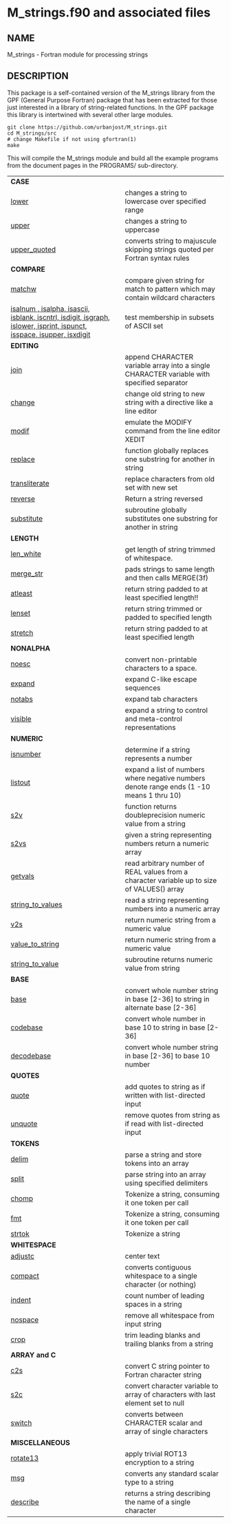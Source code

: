 # M_strings.f90 and associated files

## NAME

   M_strings - Fortran module for processing strings

## DESCRIPTION

This package is a self-contained version of the M_strings library from
the GPF (General Purpose Fortran) package that has been extracted for
those just interested in a library of string-related functions. In the
GPF package this library is intertwined with several other large modules.

    git clone https://github.com/urbanjost/M_strings.git
    cd M_strings/src
    # change Makefile if not using gfortran(1)
    make

This will compile the M_strings module and build all the example programs from
the document pages in the PROGRAMS/ sub-directory.

<?
<blockquote>
<table cellpadding="3">


<tr><td colspan="3"><b>CASE</b></td></tr>
<tr><td><a href="md/lower.3.md">        lower        </a></td><td></td><td> changes a string to lowercase over specified range</td></tr>
<tr><td><a href="md/upper.3.md">        upper        </a></td><td></td><td> changes a string to uppercase</td></tr>
<tr><td><a href="md/upper_quoted.3.md"> upper_quoted </a></td><td></td><td> converts string to majuscule skipping strings quoted per Fortran syntax rules</td></tr>

<tr><td colspan="3"><b>COMPARE</b></td></tr>
<tr><td><a href="md/matchw.3.md">          matchw    </a></td><td></td><td> compare given string for match to pattern which may contain wildcard characters</td></tr>
<tr><td><a href="md/isalnum.3.md">         isalnum , isalpha, isascii, isblank, iscntrl, isdigit, isgraph, islower, isprint, ispunct, isspace, isupper, isxdigit</a></td><td></td><td> test membership in subsets of ASCII set</td></tr>

<tr><td colspan="3"><b>EDITING</b></td></tr>
<tr><td><a href="md/join.3.md">    join                  </a></td><td></td><td> append CHARACTER variable array into a single CHARACTER variable with specified separator</td></tr>
<tr><td><a href="md/change.3.md">          change        </a></td><td></td><td> change old string to new string with a directive like a line editor</td></tr>
<tr><td><a href="md/modif.3.md">           modif         </a></td><td></td><td> emulate the MODIFY command from the line editor XEDIT</td></tr>
<tr><td><a href="md/replace.3.md">         replace       </a></td><td></td><td> function globally replaces one substring for another in string</td></tr>
<tr><td><a href="md/transliterate.3.md">   transliterate </a></td><td></td><td> replace characters from old set with new set</td></tr>
<tr><td><a href="md/reverse.3.md">         reverse       </a></td><td></td><td> Return a string reversed</td></tr>
<tr><td><a href="md/substitute.3.md">      substitute    </a></td><td></td><td> subroutine globally substitutes one substring for another in string</td></tr>

<tr><td colspan="3"><b>LENGTH</b></td></tr>
<tr><td><a href="md/len_white.3.md">       len_white     </a></td><td></td><td> get length of string trimmed of whitespace.</td></tr>
<tr><td><a href="md/merge_str.3.md">       merge_str     </a></td><td></td><td> pads strings to same length and then calls MERGE(3f)</td></tr>
<tr><td><a href="md/atleast.3.md">         atleast       </a></td><td></td><td> return string padded to at least specified length!!</td></tr>
<tr><td><a href="md/lenset.3.md">          lenset        </a></td><td></td><td> return string trimmed or padded to specified length</td></tr>
<tr><td><a href="md/stretch.3.md">         stretch       </a></td><td></td><td> return string padded to at least specified length</td></tr>

<tr><td colspan="3"><b>NONALPHA</b></td></tr>
<tr><td><a href="md/noesc.3.md">           noesc         </a></td><td></td><td> convert non-printable characters to a space.</td></tr>
<tr><td><a href="md/expand.3.md">          expand        </a></td><td></td><td> expand C-like escape sequences</td></tr>
<tr><td><a href="md/notabs.3.md">          notabs        </a></td><td></td><td> expand tab characters</td></tr>
<tr><td><a href="md/visible.3.md">         visible       </a></td><td></td><td> expand a string to control and meta-control representations</td></tr>

<tr><td colspan="3"><b>NUMERIC</b></td></tr>
<tr><td><a href="md/isnumber.3.md">        isnumber  </a></td><td></td><td> determine if a string represents a number</td></tr>
<tr><td><a href="md/listout.3.md">         listout   </a></td><td></td><td> expand a list of numbers where negative numbers denote range ends (1 -10 means 1 thru 10)</td></tr>
<tr><td><a href="md/s2v.3.md">     s2v               </a></td><td></td><td> function returns doubleprecision numeric value from a string</td></tr>
<tr><td><a href="md/s2vs.3.md">    s2vs              </a></td><td></td><td> given a string representing numbers return a numeric array</td></tr>
<tr><td><a href="md/getvals.3.md">         getvals   </a></td><td></td><td> read arbitrary number of REAL values from a character variable up to size of VALUES() array</td></tr>
<tr><td><a href="md/string_to_values.3.md"> string_to_values </a></td><td></td><td> read a string representing numbers into a numeric array</td></tr>
<tr><td><a href="md/v2s.3.md">     v2s               </a></td><td></td><td> return numeric string from a numeric value</td></tr>
<tr><td><a href="md/value_to_string.3.md"> value_to_string  </a></td><td></td><td> return numeric string from a numeric value</td></tr>
<tr><td><a href="md/string_to_value.3.md"> string_to_value  </a></td><td></td><td> subroutine returns numeric value from string</td></tr>

<tr><td colspan="3"><b>BASE</b></td></tr>
<tr><td><a href="md/base.3.md">         base        </a></td><td></td><td> convert whole number string in base [2-36] to string in alternate base [2-36]</td></tr>
<tr><td><a href="md/codebase.3.md">     codebase    </a></td><td></td><td> convert whole number in base 10 to string in base [2-36]</td></tr>
<tr><td><a href="md/decodebase.3.md">   decodebase  </a></td><td></td><td> convert whole number string in base [2-36] to base 10 number</td></tr>

<tr><td colspan="3"><b>QUOTES</b></td></tr>
<tr><td><a href="md/quote.3.md">           quote            </a></td><td></td><td> add quotes to string as if written with list-directed input</td></tr>
<tr><td><a href="md/unquote.3.md">         unquote          </a></td><td></td><td> remove quotes from string as if read with list-directed input</td></tr>

<tr><td colspan="3"><b>TOKENS</b></td></tr>
<tr><td><a href="md/delim.3.md">           delim            </a></td><td></td><td> parse a string and store tokens into an array</td></tr>
<tr><td><a href="md/split.3.md">           split            </a></td><td></td><td> parse string into an array using specified delimiters</td></tr>
<tr><td><a href="md/chomp.3.md">           chomp            </a></td><td></td><td> Tokenize a string, consuming it one token per call</td></tr>
<tr><td><a href="md/fmt.3.md">     fmt              </a></td><td></td><td> Tokenize a string, consuming it one token per call</td></tr>
<tr><td><a href="md/strtok.3.md">          strtok           </a></td><td></td><td> Tokenize a string</td></tr>

<tr><td colspan="3"><b>WHITESPACE</b></td></tr>
<tr><td><a href="md/adjustc.3.md">         adjustc          </a></td><td></td><td> center text</td></tr>
<tr><td><a href="md/compact.3.md">         compact          </a></td><td></td><td> converts contiguous whitespace to a single character (or nothing)</td></tr>
<tr><td><a href="md/indent.3.md">          indent           </a></td><td></td><td> count number of leading spaces in a string</td></tr>
<tr><td><a href="md/nospace.3.md">         nospace          </a></td><td></td><td> remove all whitespace from input string</td></tr>
<tr><td><a href="md/crop.3.md">    crop             </a></td><td></td><td> trim leading blanks and trailing blanks from a string</td></tr>

<tr><td colspan="3"><b>ARRAY and C</b></td></tr>
<tr><td><a href="md/c2s.3.md">     c2s         </a></td><td></td><td> convert C string pointer to Fortran character string</td></tr>
<tr><td><a href="md/s2c.3.md">     s2c         </a></td><td></td><td> convert character variable to array of characters with last element set to null</td></tr>
<tr><td><a href="md/switch.3.md">  switch      </a></td><td></td><td> converts between CHARACTER scalar and array of single characters</td></tr>

<tr><td colspan="3"><b>MISCELLANEOUS</b></td></tr>
<tr><td><a href="md/rotate13.3.md">        rotate13         </a></td><td></td><td> apply trivial ROT13 encryption to a string</td></tr>
<tr><td><a href="md/msg.3.md">     msg              </a></td><td></td><td> converts any standard scalar type to a string</td></tr>
<tr><td><a href="md/describe.3.md">        describe         </a></td><td></td><td> returns a string describing the name of a single character</td></tr>
</table>
</body>
